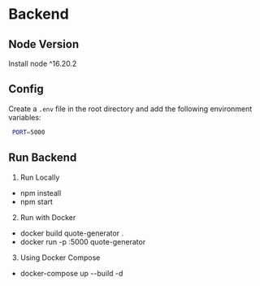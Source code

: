 # Backend

## Node Version
Install node ^16.20.2

## Config
Create a `.env` file in the root directory and add the following environment variables:

 ```sh
  PORT=5000
 ```

## Run Backend

  1. Run Locally
   - npm insteall
   - npm start

  2. Run with Docker
   - docker build quote-generator .
   - docker run -p :5000 quote-generator

  3. Using Docker Compose
   - docker-compose up --build -d
